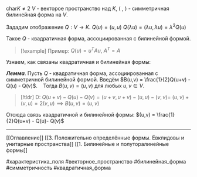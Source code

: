 $\text{char} K\neq 2$
$V$ - векторое пространство над $K$, $(\ ,\ )$ - симметричная билинейная форма на $V$.

Зададим отображение $Q:V \to K$.
$Q(u) = (u,u)$
$Q(\lambda u) = (\lambda u, \lambda u) = \lambda^2 Q(u)$

Такое $Q$ - квадратичная форма, ассоциированная с билинейной формой.

>[!example] Пример:
>$Q(u)=u^TAu,\ A^T = A$

Узнаем, как связаны квадратичная и билинейная формы:

***Лемма***. Пусть $Q$ - квадратичная форма, ассоциированная с симметричной билинейной формой.
Введём $B(u,v) = \frac{1}{2}Q(u+v) - Q(u) - Q(v)$.
&nbsp;&nbsp; Тогда $B(u,v) = (u,v)$ для любых $u,v \in V$.
>[!tldr] D:
>$Q(u+v) - Q(u) - Q(v) = (u+v,u+v) - (u,u) - (v,v) =$
>$(u,v) + (v,u) = 2(v,u) \implies B(u,v) = (u,v)$

Отсюда связь квадратичной и билинейной формы: 
$(u,v) = \frac{1}{2}Q(u+v) - Q(u)- Q(v)$

---
[[Оглавление]]
[[3. Положительно определённые формы. Евклидовы и унитарные пространства]]
[[1. Билинейные и полуторалинейные формы]]

#характеристика_поля 
#векторное_пространство 
#билинейная_форма 
#симметричность 
#квадратичная_форма